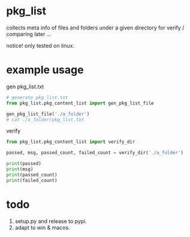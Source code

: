 # pkg_list
collects meta info of files and folders under a given directory for verify / comparing later ...

notice! only tested on linux.

# example usage

gen pkg_list.txt

```python
# generate pkg_list.txt
from pkg_list.pkg_content_list import gen_pkg_list_file

gen_pkg_list_file('./a_folder')
# cat ./a_folder/pkg_list.txt
```

verify

```python
from pkg_list.pkg_content_list import verify_dir

passed, msg, passed_count, failed_count = verify_dir('./a_folder')

print(passed)
print(msg)
print(passed_count)
print(failed_count)
```

# todo

1. setup.py and release to pypi.
2. adapt to win & macos.